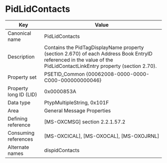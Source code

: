 # PidLidContacts

| Key | Value |
|---|---|
| Canonical name | PidLidContacts |
| Description | Contains the PidTagDisplayName property (section 2.670) of each Address Book EntryID referenced in the value of the PidLidContactLinkEntry property (section 2.70). |
| Property set | PSETID_Common {00062008-0000-0000-C000-000000000046} |
| Property long ID (LID) | 0x0000853A |
| Data type | PtypMultipleString, 0x101F |
| Area | General Message Properties |
| Defining reference | [MS-OXCMSG] section 2.2.1.57.2 |
| Consuming references | [MS-OXCICAL], [MS-OXOCAL], [MS-OXOJRNL] |
| Alternate names | dispidContacts |
